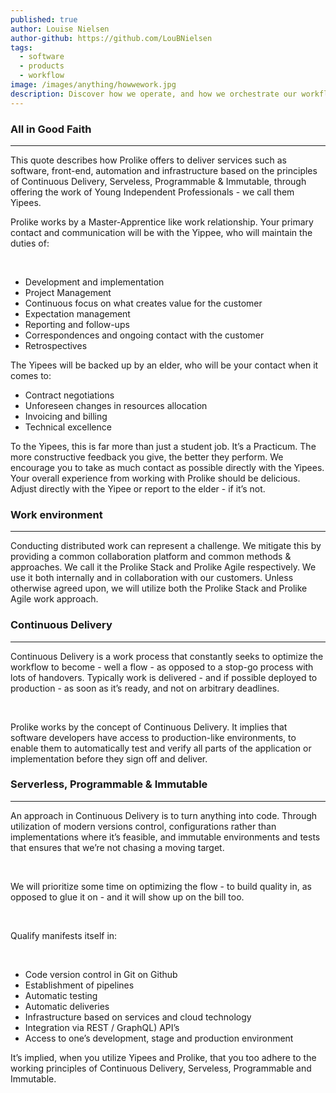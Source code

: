 ```yaml
---
published: true
author: Louise Nielsen
author-github: https://github.com/LouBNielsen
tags:
  - software
  - products
  - workflow
image: /images/anything/howwework.jpg
description: Discover how we operate, and how we orchestrate our workflow on a daily basis
---
```


### All in Good Faith
<hr>
This quote describes how Prolike offers to deliver services such as software, front-end, automation and infrastructure based on the principles of Continuous Delivery, Serveless, Programmable & Immutable, through offering the work of Young Independent Professionals - we call them Yipees.

<br>

Prolike works by a Master-Apprentice like work relationship. Your primary contact and communication will be with the Yippee, who will maintain the duties of:

<br>

- Development and implementation
- Project Management
- Continuous focus on what creates value for the customer
- Expectation management
- Reporting and follow-ups
- Correspondences and ongoing contact with the customer
- Retrospectives

The Yipees will be backed up by an elder, who will be your contact when it comes to:
- Contract negotiations
- Unforeseen changes in resources allocation
- Invoicing and billing
- Technical excellence

To the Yipees, this is far more than just a student job. It’s a Practicum. The more constructive feedback you give, the better they perform. We encourage you to take as much contact as possible directly with the Yipees.
Your overall experience from working with Prolike should be delicious. Adjust directly with the Yipee or report to the elder - if it’s not. 

### Work environment

<hr>

Conducting distributed work can represent a challenge. We mitigate this by providing a common collaboration platform and common methods & approaches. We call it the Prolike Stack and Prolike Agile respectively. We use it both internally and in collaboration with our customers.
Unless otherwise agreed upon, we will utilize both the Prolike Stack and Prolike Agile work approach.

### Continuous Delivery

<hr>

Continuous Delivery is a work process that constantly seeks to optimize the workflow to become - well a flow - as opposed to a stop-go process with lots of handovers. Typically work is delivered - and if possible deployed to production - as soon as it’s ready, and not on arbitrary deadlines.    

<br>

Prolike works by the concept of Continuous Delivery. It implies that software developers have access to   production-like environments, to enable them to automatically test and verify all parts of the application or implementation before they sign off and deliver.

### Serverless, Programmable & Immutable

<hr>

An approach in Continuous Delivery is to turn anything into code. Through utilization of modern versions control, configurations rather than implementations where it’s feasible, and immutable environments and tests that ensures that we’re not chasing a moving target.

<br>  

We will prioritize some time on optimizing the flow - to build quality in, as opposed to glue it on - and it will show up on the bill too.

<br>

Qualify manifests itself in:

<br>

- Code version control in Git on Github
- Establishment of pipelines
- Automatic testing
- Automatic deliveries
- Infrastructure based on services and cloud technology
- Integration via REST / GraphQL) API’s
- Access to one’s development, stage and production environment
   
It’s implied, when you utilize Yipees and Prolike, that you too adhere to the working principles of Continuous Delivery, Serveless, Programmable and Immutable.